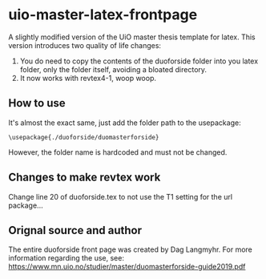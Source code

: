 # uio-master-latex-frontpage

A slightly modified version of the UiO master thesis template for latex.
This version introduces two quality of life changes:
1. You do need to copy the contents of the duoforside folder into you latex folder, only the folder itself, avoiding a bloated directory.
2. It now works with revtex4-1, woop woop.

## How to use
It's almost the exact same, just add the folder path to the usepackage:
```
\usepackage{./duoforside/duomasterforside}
```
However, the folder name is hardcoded and must not be changed.

## Changes to make revtex work
Change line 20 of duoforside.tex to not use the T1 setting for the url package...

## Orignal source and author
The entire duoforside front page was created by Dag Langmyhr. For more information regarding the use, see:  
https://www.mn.uio.no/studier/master/duomasterforside-guide2019.pdf
